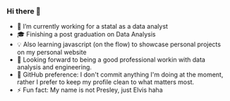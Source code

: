 ### Hi there 👋

- 🌱 I’m currently working for a statal as a data analyst 
- :mortar_board: Finishing a post graduation on Data Analysis 
- :bulb: Also learning javascript (on the flow) to showcase personal projects on my personal website
- :telescope: Looking forward to being a good professional workin with data analysis and engineering.
- :bookmark_tabs: GitHub preference: I don't commit anything I'm doing at the moment, rather I prefer to keep my profile clean to what matters most.
- ⚡ Fun fact: My name is not Presley, just Elvis haha

